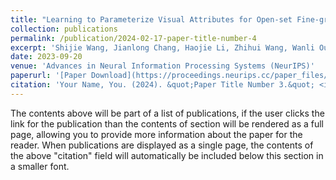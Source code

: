 ```yaml
---
title: "Learning to Parameterize Visual Attributes for Open-set Fine-grained Retrieval"
collection: publications
permalink: /publication/2024-02-17-paper-title-number-4
excerpt: 'Shijie Wang, Jianlong Chang, Haojie Li, Zhihui Wang, Wanli Ouyang, Qi Tian'
date: 2023-09-20
venue: 'Advances in Neural Information Processing Systems (NeurIPS)'
paperurl: '[Paper Download](https://proceedings.neurips.cc/paper_files/paper/2023/hash/cc19e4ffde5540ac3fcda240e6d975cb-Abstract-Conference.html)'
citation: 'Your Name, You. (2024). &quot;Paper Title Number 3.&quot; <i>GitHub Journal of Bugs</i>. 1(3).'
---
```


The contents above will be part of a list of publications, if the user clicks the link for the publication than the contents of section will be rendered as a full page, allowing you to provide more information about the paper for the reader. When publications are displayed as a single page, the contents of the above "citation" field will automatically be included below this section in a smaller font.
